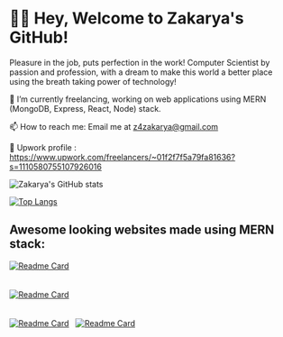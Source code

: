 # 👋🏼  Hey, Welcome to Zakarya's GitHub!
Pleasure in the job, puts perfection in the work! Computer Scientist by passion and profession, with a dream to make this world a better place using the breath taking power of technology!

🔭 I’m currently freelancing, working on web applications using MERN (MongoDB, Express, React, Node) stack.

📫 How to reach me: Email me at z4zakarya@gmail.com

👯 Upwork profile : https://www.upwork.com/freelancers/~01f2f7f5a79fa81636?s=1110580755107926016

![Zakarya's GitHub stats](https://github-readme-stats.vercel.app/api?username=zakarya23&show_icons=true&theme=radical)

[![Top Langs](https://github-readme-stats.vercel.app/api/top-langs/?username=zakarya23&layout=compact&langs_count=5&exclude_repo=fps_shooter,EinsteinsGateToTheFuture,rugby_sql,self_moving_player,map_finder&theme=radical)](https://github.com/zakarya23/github-readme-stats)

## Awesome looking websites made using MERN stack: 

[![Readme Card](https://github-readme-stats.vercel.app/api/pin/?username=zakarya23&repo=snacks-in-a-van&theme=radical)](https://github.com/zakarya23/snacks-in-a-van)
<br/><br/><br/>
[![Readme Card](https://github-readme-stats.vercel.app/api/pin/?username=zakarya23&repo=proshop_ecommerce&theme=radical)](https://github.com/zakarya23/proshop_ecommerce)
<br/><br/><br/>
[![Readme Card](https://github-readme-stats.vercel.app/api/pin/?username=zakarya23&repo=chetohs_crm&theme=radical)](https://github.com/zakarya23/chetohs_crm)
&nbsp;
[![Readme Card](https://github-readme-stats.vercel.app/api/pin/?username=zakarya23&repo=chetohs-be&theme=radical)](https://github.com/zakarya23/chetohs-be)
<!--
**zakarya23/zakarya23** is a ✨ _special_ ✨ repository because its `README.md` (this file) appears on your GitHub profile.

Here are some ideas to get you started:

- 🔭 I’m currently working on ...
- 🌱 I’m currently learning ...
- 👯 I’m looking to collaborate on ...
- 🤔 I’m looking for help with ...
- 💬 Ask me about ...
- 📫 How to reach me: ...
- 😄 Pronouns: ...
- ⚡ Fun fact: ...
-->
